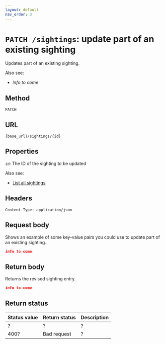 ```yaml
---
layout: default
nav_order: 3
---
```


# `PATCH /sightings`: update part of an existing sighting

Updates part of an existing sighting.

Also see:

* *Info to come*

## Method

`PATCH`

## URL

`{base_url}/sightings/{id}`

## Properties

`id`: The ID of the sighting to be updated

Also see:

* [List all sightings](./sightings-get.md)

## Headers

`Content-Type: application/json`

## Request body

Shows an example of some key-value pairs you could use to update part of an existing sighting.

```json
info to come
```

## Return body

Returns the revised sighting entry.

```json
info to come
```

## Return status

| Status value | Return status | Description |
| ------------ | ------------- | ----------- |
| ?            | ?             | ?           |
| 400?         | Bad request   | ?           |
